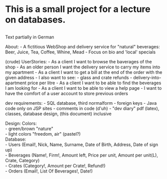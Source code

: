 ##
# This is a small project for a lecture on databases.
##

Text partially in German

About:
	- A fictitious WebShop and delivery service for "natural" beverages: Beer, Juice, Tea, Coffee, Whine, Mead
	- Focus on bio and 'local' specials

(crude) UserStories: 
	- As a client I want to browse the baverages of the shop
	- As an older person I want the delivery service to carry my items into my apartment
	- As a client I want to get a bill at the end of the order with the given address
		- I also want to see:
			- glass and crate refunds
			- delivery-into-apartment price per litre
	- As a client I want to be able to find the beverages I am looking for
	- As a client I want to be able to view a help page
	- I want to have the comfort of a user account to store previous orders

dev requirements:
	- SQL database, third normalform - foreign keys
	- Java code only on JSP sites
	- comments in code (d'uh)
	- "dev diary" pdf (latex), classes, database design, (this document) inclusive

Design:
	Colors: <br />
		- green/brown "nature" <br />
		- light colors "freedom, air" (pastel?) <br />
	Database: <br />
		- Users (Email!, Nick, Name, Surname, Date of Birth, Address, Date of sign up) <br />
		- Beverages (Name!, Firm!, Amount left, Price per unit, Amount per unit(L), Crate, Category) <br />
		- Crates (Category!, Amount per Crate!, Refund!) <br />
		- Orders (Email!, List Of Beverages!, Date!) <br />
